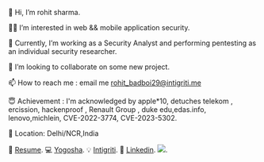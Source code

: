 👋 Hi, I’m rohit sharma.

👷‍♂️ I’m interested in web && mobile application security.

🌱 Currently, I’m working as a Security Analyst and performing pentesting as an individual security researcher.

💞️ I’m looking to collaborate on some new project.

📫 How to reach me : email me  rohit_badboi29@intigriti.me 

😇 Achievement : I'm acknowledged by apple*10, detuches telekom , ercission, hackenproof  , Renault Group , duke edu,edas.info, lenovo,michlein, CVE-2022-3774, CVE-2023-5302.

📍 Location: Delhi/NCR,India

👷‍  [Resume](https://r0x5r.github.io/Resume.pdf).
💻  [Yogosha](https://app.yogosha.com/r/r0x5r).
 💡  [Intigriti](https://app.intigriti.com/profile/rohit_badboi29).
 🔖 [Linkedin](https://www.linkedin.com/in/r0x5r/).
![](https://komarev.com/ghpvc/?username=rohit0x5).




